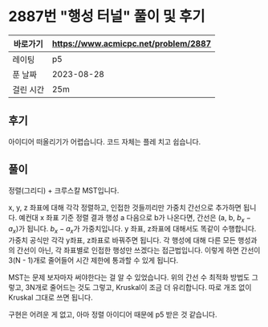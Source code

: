# 2887번 "행성 터널" 풀이 및 후기

| 바로가기  | <https://www.acmicpc.net/problem/2887> |
|-------|----------------------------------------|
| 레이팅   | p5                                     |
| 푼 날짜  | 2023-08-28                             |
| 걸린 시간 | 25m                                    |

## 후기

아이디어 떠올리기가 어렵습니다.
코드 자체는 플레 치고 쉽습니다.

## 풀이

정렬(그리디) + 크루스칼 MST입니다.

x, y, z 좌표에 대해 각각 정렬하고, 인접한 것들끼리만 가중치 간선으로 추가하면 됩니다.
예컨대 x 좌표 기준 정렬 결과 행성 a 다음으로 b가 나온다면, 간선은 (a, b, $b_x - a_x$)가 됩니다.
$b_x - a_x$가 가중치입니다.
y 좌표, z좌표에 대해서도 똑같이 수행합니다.
가중치 공식만 각각 y좌표, z좌표로 바꿔주면 됩니다.
각 행성에 대해 다른 모든 행성과의 간선이 아닌, 각 좌표별로 인접한 행성만 쓰겠다는 접근법입니다.
이렇게 하면 간선이 3(N - 1)개로 줄어들어 시간 제한에 통과할 수 있게 됩니다.

MST는 문제 보자마자 써야한다는 걸 알 수 있었습니다.
위의 간선 수 최적화 방법도 그렇고, 3N개로 줄어드는 것도 그렇고, Kruskal이 조금 더 유리합니다.
따로 개조 없이 Kruskal 그대로 쓰면 됩니다.

구현은 어려운 게 없고, 아마 정렬 아이디어 때문에 p5 받은 것 같습니다.
